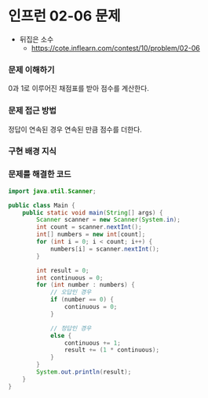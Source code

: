 # 인프런 02-06 문제

- 뒤집은 소수
    - https://cote.inflearn.com/contest/10/problem/02-06

### 문제 이해하기

0과 1로 이루어진 채점표를 받아 점수를 계산한다.



### 문제 접근 방법

정답이 연속된 경우 연속된 만큼 점수를 더한다.



### 구현 배경 지식



### 문제를 해결한 코드

```java
import java.util.Scanner;

public class Main {
    public static void main(String[] args) {
        Scanner scanner = new Scanner(System.in);
        int count = scanner.nextInt();
        int[] numbers = new int[count];
        for (int i = 0; i < count; i++) {
            numbers[i] = scanner.nextInt();
        }

        int result = 0;
        int continuous = 0;
        for (int number : numbers) {
            // 오답인 경우
            if (number == 0) {
                continuous = 0;
            }

            // 정답인 경우
            else {
                continuous += 1;
                result += (1 * continuous);
            }
        }
        System.out.println(result);
    }
}
```

